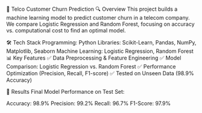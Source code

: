 📌 Telco Customer Churn Prediction
🔍 Overview
This project builds a machine learning model to predict customer churn in a telecom company. We compare Logistic Regression and Random Forest, focusing on accuracy vs. computational cost to find an optimal model.

🛠 Tech Stack
Programming: Python
Libraries: Scikit-Learn, Pandas, NumPy, Matplotlib, Seaborn
Machine Learning: Logistic Regression, Random Forest
📊 Key Features
✅ Data Preprocessing & Feature Engineering
✅ Model Comparison: Logistic Regression vs. Random Forest
✅ Performance Optimization (Precision, Recall, F1-score)
✅ Tested on Unseen Data (98.9% Accuracy)

🚀 Results
Final Model Performance on Test Set:

Accuracy: 98.9%
Precision: 99.2%
Recall: 96.7%
F1-Score: 97.9%
